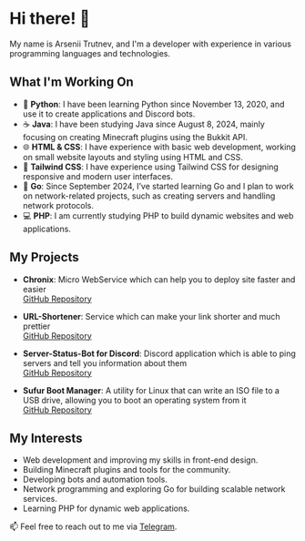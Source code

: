 # Hi there! 👋

My name is Arsenii Trutnev, and I'm a developer with experience in various programming languages and technologies.

## What I'm Working On

- 🐍 **Python**: I have been learning Python since November 13, 2020, and use it to create applications and Discord bots.
- ☕ **Java**: I have been studying Java since August 8, 2024, mainly focusing on creating Minecraft plugins using the Bukkit API.
- 🌐 **HTML & CSS**: I have experience with basic web development, working on small website layouts and styling using HTML and CSS.
- 🎨 **Tailwind CSS**: I have experience using Tailwind CSS for designing responsive and modern user interfaces.
- 🚀 **Go**: Since September 2024, I’ve started learning Go and I plan to work on network-related projects, such as creating servers and handling network protocols.
- 💻 **PHP**: I am currently studying PHP to build dynamic websites and web applications.

## My Projects

- **Chronix**: Micro WebService which can help you to deploy site faster and easier  
  [GitHub Repository](https://github.com/1strewave/Chronix)

- **URL-Shortener**: Service which can make your link shorter and much prettier  
  [GitHub Repository](https://github.com/1strewave/URL-Shortener)

- **Server-Status-Bot for Discord**: Discord application which is able to ping servers and tell you information about them  
  [GitHub Repository](https://github.com/1strewave/Minecraft-Server-Status-Bot-In-Discord)

- **Sufur Boot Manager**: A utility for Linux that can write an ISO file to a USB drive, allowing you to boot an operating system from it  
  [GitHub Repository](https://github.com/1strewave/Sufur-Boot-Manager)

## My Interests

- Web development and improving my skills in front-end design.
- Building Minecraft plugins and tools for the community.
- Developing bots and automation tools.
- Network programming and exploring Go for building scalable network services.
- Learning PHP for dynamic web applications.

📫 Feel free to reach out to me via [Telegram](https://t.me/JavaGovnoCoder).
